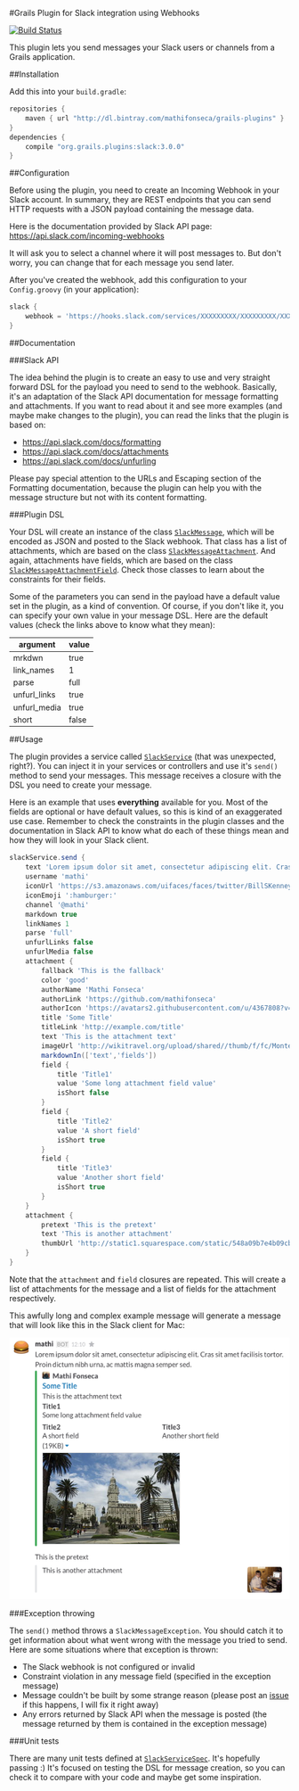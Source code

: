 #Grails Plugin for Slack integration using Webhooks

[![Build Status](https://travis-ci.org/mathifonseca/grails-slack.svg?branch=master)](https://travis-ci.org/mathifonseca/grails-slack)

This plugin lets you send messages your Slack users or channels from a Grails application.

##Installation

Add this into your `build.gradle`:

```groovy
repositories {
	maven { url "http://dl.bintray.com/mathifonseca/grails-plugins" }
}
dependencies {
	compile "org.grails.plugins:slack:3.0.0"
}
```

##Configuration

Before using the plugin, you need to create an Incoming Webhook in your Slack account. In summary, they are REST endpoints that you can send HTTP requests with a JSON payload containing the message data.

Here is the documentation provided by Slack API page: https://api.slack.com/incoming-webhooks

It will ask you to select a channel where it will post messages to. But don't worry, you can change that for each message you send later.

After you've created the webhook, add this configuration to your `Config.groovy` (in your application):

```groovy
slack {
    webhook = 'https://hooks.slack.com/services/XXXXXXXXX/XXXXXXXXX/XXXXXXXXXXXXXXXXXXXXXXXX'
}
```

##Documentation

###Slack API

The idea behind the plugin is to create an easy to use and very straight forward DSL for the payload you need to send to the webhook. Basically, it's an adaptation of the Slack API documentation for message formatting and attachments. If you want to read about it and see more examples (and maybe make changes to the plugin), you can read the links that the plugin is based on:

- https://api.slack.com/docs/formatting
- https://api.slack.com/docs/attachments
- https://api.slack.com/docs/unfurling

Please pay special attention to the URLs and Escaping section of the Formatting documentation, because the plugin can help you with the message structure but not with its content formatting.

###Plugin DSL

Your DSL will create an instance of the class [`SlackMessage`](src/groovy/grails/plugin/slack/SlackMessage.groovy), which will be encoded as JSON and posted to the Slack webhook. That class has a list of attachments, which are based on the class [`SlackMessageAttachment`](src/groovy/grails/plugin/slack/SlackMessageAttachment.groovy). And again, attachments have fields, which are based on the class [`SlackMessageAttachmentField`](src/groovy/grails/plugin/slack/SlackMessageAttachmentField.groovy). Check those classes to learn about the constraints for their fields.

Some of the parameters you can send in the payload have a default value set in the plugin, as a kind of convention. Of course, if you don't like it, you can specify your own value in your message DSL. Here are the default values (check the links above to know what they mean):

| argument | value |
|---|---|
| mrkdwn | true |
| link_names | 1 |
| parse | full |
| unfurl_links | true |
| unfurl_media | true |
| short | false |

##Usage

The plugin provides a service called [`SlackService`](grails-app/services/grails/plugin/slack/SlackService.groovy) (that was unexpected, right?). You can inject it in your services or controllers and use it's `send()` method to send your messages. This message receives a closure with the DSL you need to create your message.

Here is an example that uses **everything** available for you. Most of the fields are optional or have default values, so this is kind of an exaggerated use case. Remember to check the constraints in the plugin classes and the documentation in Slack API to know what do each of these things mean and how they will look in your Slack client.

```groovy
slackService.send {
    text 'Lorem ipsum dolor sit amet, consectetur adipiscing elit. Cras sit amet facilisis tortor. Proin dictum nibh urna, ac mattis magna semper sed.'
    username 'mathi'
    iconUrl 'https://s3.amazonaws.com/uifaces/faces/twitter/BillSKenney/128.jpg'
    iconEmoji ':hamburger:'
    channel '@mathi'
    markdown true
    linkNames 1
    parse 'full'
    unfurlLinks false
    unfurlMedia false
    attachment {
        fallback 'This is the fallback'
        color 'good'
        authorName 'Mathi Fonseca'
        authorLink 'https://github.com/mathifonseca'
        authorIcon 'https://avatars2.githubusercontent.com/u/4367808?v=3&s=460'
        title 'Some Title'
        titleLink 'http://example.com/title'
        text 'This is the attachment text'
        imageUrl 'http://wikitravel.org/upload/shared//thumb/f/fc/Montevideo.jpg/300px-Montevideo.jpg'
        markdownIn(['text','fields'])
        field {
            title 'Title1'
            value 'Some long attachment field value'
            isShort false
        }
        field {
            title 'Title2'
            value 'A short field'
            isShort true
        }
        field {
            title 'Title3'
            value 'Another short field'
            isShort true
        }
    }
    attachment {
        pretext 'This is the pretext'
        text 'This is another attachment'
        thumbUrl 'http://static1.squarespace.com/static/548a09b7e4b09cb7481d6e1d/t/5537e336e4b05a14c754b6d2/1429726013683/'
    }
}
```

Note that the `attachment` and `field` closures are repeated. This will create a list of attachments for the message and a list of fields for the attachment respectively.

This awfully long and complex example message will generate a message that will look like this in the Slack client for Mac:

![Slack Screenshot](slack.png)

###Exception throwing

The `send()` method throws a `SlackMessageException`. You should catch it to get information about what went wrong with the message you tried to send. Here are some situations where that exception is thrown:

- The Slack webhook is not configured or invalid
- Constraint violation in any message field (specified in the exception message)
- Message couldn't be built by some strange reason (please post an [issue](https://github.com/mathifonseca/grails-slack/issues) if this happens, I will fix it right away)
- Any errors returned by Slack API when the message is posted (the message returned by them is contained in the exception message)

###Unit tests

There are many unit tests defined at [`SlackServiceSpec`](test/unit/grails/plugin/slack/SlackServiceSpec.groovy). It's hopefully passing :) It's focused on testing the DSL for message creation, so you can check it to compare with your code and maybe get some inspiration.
